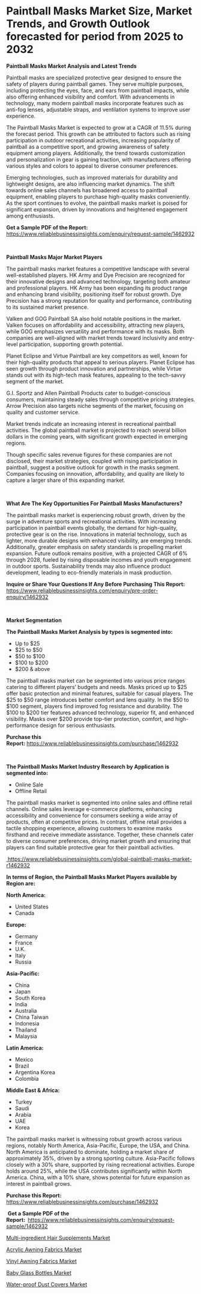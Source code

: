 <p><h1>Paintball Masks Market Size, Market Trends, and Growth Outlook forecasted for period from 2025 to 2032</h1></p><p><strong>Paintball Masks Market Analysis and Latest Trends</strong></p>
<p><p>Paintball masks are specialized protective gear designed to ensure the safety of players during paintball games. They serve multiple purposes, including protecting the eyes, face, and ears from paintball impacts, while also offering enhanced visibility and comfort. With advancements in technology, many modern paintball masks incorporate features such as anti-fog lenses, adjustable straps, and ventilation systems to improve user experience.</p><p>The Paintball Masks Market is expected to grow at a CAGR of 11.5% during the forecast period. This growth can be attributed to factors such as rising participation in outdoor recreational activities, increasing popularity of paintball as a competitive sport, and growing awareness of safety equipment among players. Additionally, the trend towards customization and personalization in gear is gaining traction, with manufacturers offering various styles and colors to appeal to diverse consumer preferences.</p><p>Emerging technologies, such as improved materials for durability and lightweight designs, are also influencing market dynamics. The shift towards online sales channels has broadened access to paintball equipment, enabling players to purchase high-quality masks conveniently. As the sport continues to evolve, the paintball masks market is poised for significant expansion, driven by innovations and heightened engagement among enthusiasts.</p></p>
<p><strong>Get a Sample PDF of the Report:&nbsp;</strong> <a href="https://www.reliablebusinessinsights.com/enquiry/request-sample/1462932?utm_campaign=1121&utm_medium=2&utm_source=Github&utm_content=ia&utm_term=09022025&utm_id=paintball-masks">https://www.reliablebusinessinsights.com/enquiry/request-sample/1462932</a></p>
<p>&nbsp;</p>
<p><strong>Paintball Masks Major Market Players</strong></p>
<p><p>The paintball masks market features a competitive landscape with several well-established players. HK Army and Dye Precision are recognized for their innovative designs and advanced technology, targeting both amateur and professional players. HK Army has been expanding its product range and enhancing brand visibility, positioning itself for robust growth. Dye Precision has a strong reputation for quality and performance, contributing to its sustained market presence.</p><p>Valken and GOG Paintball SA also hold notable positions in the market. Valken focuses on affordability and accessibility, attracting new players, while GOG emphasizes versatility and performance with its masks. Both companies are well-aligned with market trends toward inclusivity and entry-level participation, supporting growth potential.</p><p>Planet Eclipse and Virtue Paintball are key competitors as well, known for their high-quality products that appeal to serious players. Planet Eclipse has seen growth through product innovation and partnerships, while Virtue stands out with its high-tech mask features, appealing to the tech-savvy segment of the market.</p><p>G.I. Sportz and Allen Paintball Products cater to budget-conscious consumers, maintaining steady sales through competitive pricing strategies. Arrow Precision also targets niche segments of the market, focusing on quality and customer service.</p><p>Market trends indicate an increasing interest in recreational paintball activities. The global paintball market is projected to reach several billion dollars in the coming years, with significant growth expected in emerging regions.</p><p>Though specific sales revenue figures for these companies are not disclosed, their market strategies, coupled with rising participation in paintball, suggest a positive outlook for growth in the masks segment. Companies focusing on innovation, affordability, and quality are likely to capture a larger share of this expanding market.</p></p>
<p>&nbsp;</p>
<p><strong>What Are The Key Opportunities For Paintball Masks Manufacturers?</strong></p>
<p><p>The paintball masks market is experiencing robust growth, driven by the surge in adventure sports and recreational activities. With increasing participation in paintball events globally, the demand for high-quality, protective gear is on the rise. Innovations in material technology, such as lighter, more durable designs with enhanced visibility, are emerging trends. Additionally, greater emphasis on safety standards is propelling market expansion. Future outlook remains positive, with a projected CAGR of 6% through 2028, fueled by rising disposable incomes and youth engagement in outdoor sports. Sustainability trends may also influence product development, leading to eco-friendly materials in mask production.</p></p>
<p><strong>Inquire or Share Your Questions If Any Before Purchasing This Report:</strong> <a href="https://www.reliablebusinessinsights.com/enquiry/pre-order-enquiry/1462932?utm_campaign=1121&utm_medium=2&utm_source=Github&utm_content=ia&utm_term=09022025&utm_id=paintball-masks">https://www.reliablebusinessinsights.com/enquiry/pre-order-enquiry/1462932</a></p>
<p>&nbsp;</p>
<p><strong>Market Segmentation</strong></p>
<p><strong>The Paintball Masks Market Analysis by types is segmented into:</strong></p>
<p><ul><li>Up to $25</li><li>$25 to $50</li><li>$50 to $100</li><li>$100 to $200</li><li>$200 & above</li></ul></p>
<p><p>The paintball masks market can be segmented into various price ranges catering to different players’ budgets and needs. Masks priced up to $25 offer basic protection and minimal features, suitable for casual players. The $25 to $50 range introduces better comfort and lens quality. In the $50 to $100 segment, players find improved fog resistance and durability. The $100 to $200 tier features advanced technology, superior fit, and enhanced visibility. Masks over $200 provide top-tier protection, comfort, and high-performance design for serious enthusiasts.</p></p>
<p><strong>Purchase this Report:&nbsp;</strong><a href="https://www.reliablebusinessinsights.com/purchase/1462932?utm_campaign=1121&utm_medium=2&utm_source=Github&utm_content=ia&utm_term=09022025&utm_id=paintball-masks">https://www.reliablebusinessinsights.com/purchase/1462932</a></p>
<p>&nbsp;</p>
<p><strong>The Paintball Masks Market Industry Research by Application is segmented into:</strong></p>
<p><ul><li>Online Sale</li><li>Offline Retail</li></ul></p>
<p><p>The paintball masks market is segmented into online sales and offline retail channels. Online sales leverage e-commerce platforms, enhancing accessibility and convenience for consumers seeking a wide array of products, often at competitive prices. In contrast, offline retail provides a tactile shopping experience, allowing customers to examine masks firsthand and receive immediate assistance. Together, these channels cater to diverse consumer preferences, driving market growth and ensuring that players can find suitable protective gear for their paintball activities.</p></p>
<p><a href="https://www.reliablebusinessinsights.com/global-paintball-masks-market-r1462932?utm_campaign=1121&utm_medium=2&utm_source=Github&utm_content=ia&utm_term=09022025&utm_id=paintball-masks">&nbsp;https://www.reliablebusinessinsights.com/global-paintball-masks-market-r1462932</a></p>
<p><strong>In terms of Region, the Paintball Masks Market Players available by Region are:</strong></p>
<p>
    <p> <strong> North America: </strong>
        <ul>
            <li>United States</li>
            <li>Canada</li>
        </ul>
        </p> 
    <p> <strong> Europe: </strong>
        <ul>
            <li>Germany</li>
            <li>France</li>
            <li>U.K.</li>
            <li>Italy</li>
            <li>Russia</li>
        </ul>
        </p> 
    <p> <strong> Asia-Pacific: </strong>
        <ul>
            <li>China</li>
            <li>Japan</li>
            <li>South Korea</li>
            <li>India</li>
            <li>Australia</li>
            <li>China Taiwan</li>
            <li>Indonesia</li>
            <li>Thailand</li>
            <li>Malaysia</li>
        </ul>
        </p> 
    <p> <strong> Latin America: </strong>
        <ul>
            <li>Mexico</li>
            <li>Brazil</li>
            <li>Argentina Korea</li>
            <li>Colombia</li>
        </ul>
        </p> 
    <p> <strong> Middle East & Africa: </strong>
        <ul>
            <li>Turkey</li>
            <li>Saudi</li>
            <li>Arabia</li>
            <li>UAE</li>
            <li>Korea</li>
        </ul>
    </p>
    </p>
<p><p>The paintball masks market is witnessing robust growth across various regions, notably North America, Asia-Pacific, Europe, the USA, and China. North America is anticipated to dominate, holding a market share of approximately 35%, driven by a strong sporting culture. Asia-Pacific follows closely with a 30% share, supported by rising recreational activities. Europe holds around 25%, while the USA contributes significantly within North America. China, with a 10% share, shows potential for future expansion as interest in paintball grows.</p></p>
<p><strong>Purchase this Report: </strong><a href="https://www.reliablebusinessinsights.com/purchase/1462932?utm_campaign=1121&utm_medium=2&utm_source=Github&utm_content=ia&utm_term=09022025&utm_id=paintball-masks">https://www.reliablebusinessinsights.com/purchase/1462932</a></p>
<p>&nbsp;<strong>Get a Sample PDF of the Report:&nbsp;&nbsp;</strong><a href="https://www.reliablebusinessinsights.com/enquiry/request-sample/1462932?utm_campaign=1121&utm_medium=2&utm_source=Github&utm_content=ia&utm_term=09022025&utm_id=paintball-masks">https://www.reliablebusinessinsights.com/enquiry/request-sample/1462932</a></p>
<p><strong></strong></p>
<p><p><a href="https://github.com/lobatjoeit/Market-Research-Report-List-1/blob/main/multi-ingredient-hair-supplements-market.md?utm_campaign=1121&utm_medium=2&utm_source=Github&utm_content=ia&utm_term=09022025&utm_id=paintball-masks">Multi-ingredient Hair Supplements Market</a></p><p><a href="https://github.com/voetzeszuh/Market-Research-Report-List-1/blob/main/acrylic-awning-fabrics-market.md?utm_campaign=1121&utm_medium=2&utm_source=Github&utm_content=ia&utm_term=09022025&utm_id=paintball-masks">Acrylic Awning Fabrics Market</a></p><p><a href="https://github.com/celpabembes/Market-Research-Report-List-1/blob/main/vinyl-awning-fabrics-market.md?utm_campaign=1121&utm_medium=2&utm_source=Github&utm_content=ia&utm_term=09022025&utm_id=paintball-masks">Vinyl Awning Fabrics Market</a></p><p><a href="https://github.com/itayjedhe/Market-Research-Report-List-1/blob/main/baby-glass-bottles-market.md?utm_campaign=1121&utm_medium=2&utm_source=Github&utm_content=ia&utm_term=09022025&utm_id=paintball-masks">Baby Glass Bottles Market</a></p><p><a href="https://github.com/sandoyjonet/Market-Research-Report-List-1/blob/main/water-proof-dust-covers-market.md?utm_campaign=1121&utm_medium=2&utm_source=Github&utm_content=ia&utm_term=09022025&utm_id=paintball-masks">Water-proof Dust Covers Market</a></p></p>